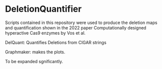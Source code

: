 # DeletionQuantifier

Scripts contained in this repository were used to produce the deletion maps and quantification shown in the 2022 paper Computationally designed hyperactive Cas9 enzymes by Vos et al.

DelQuant: Quantifies Deletions from CIGAR strings

Graphmaker: makes the plots.

To be expanded sgnificantly.
